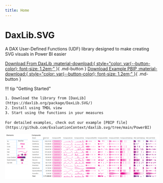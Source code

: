 ```yaml
---
title: Home
---
```


# DaxLib.SVG

A DAX User-Defined Functions (UDF) library designed to make creating SVG visuals in Power BI easier

[Download From DaxLib :material-download:{ style="color: var(--button-color); font-size: 1.2em;" }](https://daxlib.org/package/daxlib.svg/){ .md-button }
[Download Example PBIP :material-download:{ style="color: var(--button-color); font-size: 1.2em;" }](https://github.com/EvaluationContext/daxlib.svg/tree/main/PowerBI){ .md-button } 

!!! tip "Getting Started"

    1. Download the library from [DaxLib](https://daxlib.org/package/DaxLib.SVG/)
    2. Install using TMDL view
    3. Start using the functions in your measures
     
    For detailed examples, check out our example [PBIP file](https://github.com/EvaluationContext/daxlib.svg/tree/main/PowerBI)

![Library](./assets/images/UDFInAction.png)